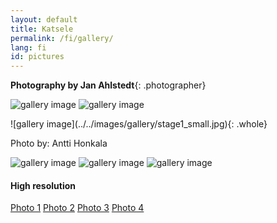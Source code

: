 ```yaml
---
layout: default
title: Katsele
permalink: /fi/gallery/
lang: fi
id: pictures
---
```


__Photography by Jan Ahlstedt__{: .photographer}


<div class="row gal" markdown="1">

![gallery image](../../images/gallery/color1_small.jpg)
![gallery image](../../images/gallery/color2_small.jpg)

<div class="captionbox"  markdown="1">
![gallery image](../../images/gallery/stage1_small.jpg){: .whole}

<p class="caption">Photo by: Antti Honkala</p>

</div>


![gallery image](../../images/gallery/bw1_small.jpg)
![gallery image](../../images/gallery/bw2_small.jpg)
![gallery image](../../images/gallery/color3_small.jpg)

<!-- add more pictures under this line. To make the picture full width add "{: .whole}" to the end of the line, like above -->



</div>
<div class="row hi-res" markdown="1">

#### High resolution

[Photo 1](../../images/gallery/color1.jpg)
[Photo 2](../../images/gallery/color2.jpg)
[Photo 3](../../images/gallery/bw1.jpg)
[Photo 4](../../images/gallery/bw2.jpg)


</div>

